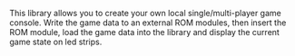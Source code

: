 This library allows you to create your own local single/multi-player game console. Write the game data to an external ROM modules, then insert the ROM module, load the game data into the library and display the current game state on led strips. 
